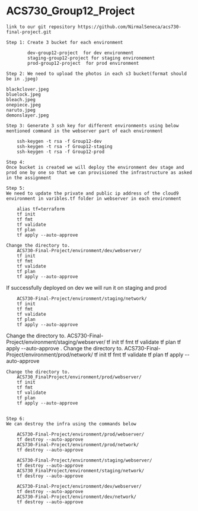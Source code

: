 
# ACS730_Group12_Project

    link to our git repository https://github.com/NirmalSeneca/acs730-final-project.git

    Step 1: Create 3 bucket for each environment

            dev-group12-project  for dev environment
            staging-group12-project for staging environement
            prod-group12-project  for prod environment

    Step 2: We need to upload the photos in each s3 bucket(format should be in .jpeg)
    
    blackclover.jpeg
    bluelock.jpeg
    bleach.jpeg
    onepiece.jpeg
    naruto.jpeg
    demonslayer.jpeg   

    Step 3: Generate 3 ssh key for different environments using below mentioned command in the webserver part of each environment

        ssh-keygen -t rsa -f Group12-dev
        ssh-keygen -t rsa -f Group12-staging
        ssh-keygen -t rsa -f Group12-prod

    Step 4: 
    Once bucket is created we will deploy the environment dev stage and prod one by one so that we can provisioned the infrastructure as asked in the assignment
    
    Step 5: 
    We need to update the private and public ip address of the cloud9 environment in varibles.tf folder in webserver in each environment

        alias tf=terraform
        tf init 
        tf fmt 
        tf validate 
        tf plan 
        tf apply --auto-approve 

    Change the directory to.
        ACS730-Final-Project/environment/dev/webserver/
        tf init
        tf fmt
        tf validate
        tf plan 
        tf apply --auto-approve


   If successfully deployed on dev we will run it on staging and prod

        ACS730-Final-Project/environment/staging/network/
        tf init
        tf fmt
        tf validate
        tf plan
        tf apply --auto-approve

   Change the directory to.
        ACS730-Final-Project/environment/staging/webserver/
        tf init
        tf fmt
        tf validate
        tf plan
        tf apply --auto-approve
 .
    Change the directory to.
        ACS730-Final-Project/environment/prod/network/
        tf init
        tf fmt
        tf validate
        tf plan
        tf apply --auto-approve
 
    Change the directory to.
        ACS730_FinalProject/environment/prod/webserver/
        tf init
        tf fmt
        tf validate
        tf plan
        tf apply --auto-approve


    Step 6:
    We can destroy the infra using the commands below

        ACS730-Final-Project/environment/prod/webserver/
        tf destroy --auto-approve 
        ACS730-Final-Project/environment/prod/network/
        tf destroy --auto-approve 

        ACS730-Final-Project/environment/staging/webserver/
        tf destroy --auto-approve 
        ACS730_FinalProject/environment/staging/network/
        tf destroy --auto-approve 

        ACS730-Final-Project/environment/dev/webserver/
        tf destroy --auto-approve 
        ACS730-Final-Project/environment/dev/network/
        tf destroy --auto-approve 

   

